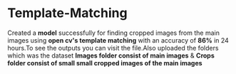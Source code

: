 # Template-Matching

Created a <b>model</b> successfully for finding cropped images from the main images using <b>open cv's template matching</b>
with an accuracy of <b>86%</b> in 24 hours.To see the outputs you can visit the file.Also uploaded the folders which was the dataset
<b>Images folder consist of main images</b> & <b>Crops folder consist of small small cropped images of the main images</b>
